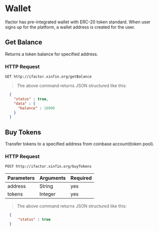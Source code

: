 # Wallet

Ifactor has pre-integrated wallet with ERC-20 token standard. When user signs up for the platform, a wallet address is created for the user.

## Get Balance

Returns a token balance for specified address.

### HTTP Request

`GET http://ifactor.xinfin.org/getBalance`


> The above command returns JSON structured like this:

```json
  {
    "status" : true,
    "data" : {
      "balance" : 10000
    }
  }
```

## Buy Tokens

Transfer tokens to a specified address from coinbase account(token pool).

### HTTP Request

`POST http://ifactor.xinfin.org/buyTokens`

Parameters | Arguments | Required
--------- | -------- | --------- 
address | String | yes
tokens | Integer | yes

> The above command returns JSON structured like this:

```json
  {
	  "status" : true
  }
```